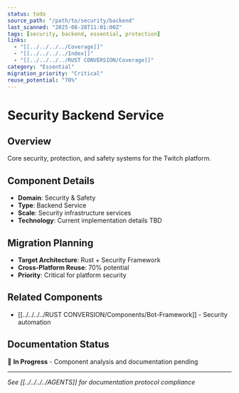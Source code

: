 ```yaml
---
status: todo
source_path: "/path/to/security/backend"
last_scanned: "2025-08-28T11:01:00Z"
tags: [security, backend, essential, protection]
links:
  - "[[../../../../Coverage]]"
  - "[[../../../../Index]]"
  - "[[../../../../RUST CONVERSION/Coverage]]"
category: "Essential"
migration_priority: "Critical"
reuse_potential: "70%"
---
```


# Security Backend Service

## Overview
Core security, protection, and safety systems for the Twitch platform.

## Component Details
- **Domain**: Security & Safety
- **Type**: Backend Service
- **Scale**: Security infrastructure services
- **Technology**: Current implementation details TBD

## Migration Planning
- **Target Architecture**: Rust + Security Framework
- **Cross-Platform Reuse**: 70% potential
- **Priority**: Critical for platform security

## Related Components
- [[../../../../RUST CONVERSION/Components/Bot-Framework]] - Security automation

## Documentation Status
🔄 **In Progress** - Component analysis and documentation pending

---
*See [[../../../../AGENTS]] for documentation protocol compliance*
